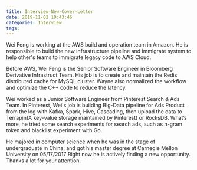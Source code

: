 ```yaml
---
title: Interview-New-Cover-Letter
date: 2019-11-02 19:43:46
categories: Interview
tags:
---
```



Wei Feng is working at the AWS build and operation team in Amazon. He is responsible to build the new infrastructure pipeline and immigrate system to help other's teams to immigrate legacy code to AWS Cloud.

Before AWS, Wei Feng is the Senior Software Engineer in Bloomberg Derivative Infrastruct Team. His job is to create and maintain the Redis distributed cache for MySQL cluster. Wayne also normalized the workflow and optimize the C++ code to reduce the latency.

Wei worked as a Junior Software Engineer from Pinterest Search & Ads Team. In Pinterest, Wei's job is building Big-Data pipeline for Ads Product from the log with Kafka, Spark, Hive, Cascading, then upload the data to Terrapin(A key-value storage maintained by Pinterest) or RocksDB. What’s more, he tried some search experiments for search ads, such as n-gram token and blacklist experiment with Go.

He majored in computer science when he was in the stage of undergraduate in China, and got his master degree at Carnegie Mellon University on 05/17/2017
Right now he is actively finding a new opportunity. Thanks a lot for your attention.
